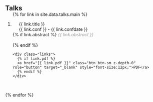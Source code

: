 <h2 id="publications" style="margin: 2px 0px -15px;">Talks</h2>

<div class="publications">
<ol class="bibliography">

{% for link in site.data.talks.main %}

<li>
<div class="pub-row">
  <div class="col-sm-9" style="position: relative;padding-right: 15px;padding-left: 20px;">
      <div class="title">{{ link.title }}</div>
      <div class="author">{{ link.conf }} - {{ link.confdate }}</div>
      </div>
    {% if link.abstract %} 
      <i style="color:#999999">{{ link.abstract }}</i>
      <br/>
      <br/>
    {% endif %}

    <div class="links">
      {% if link.pdf %} 
      <a href="{{ link.pdf }}" class="btn btn-sm z-depth-0" role="button" target="_blank" style="font-size:12px;">PDF</a>
      {% endif %}
    </div>
  </div>
</div>
</li>

<br>

{% endfor %}

</ol>
</div>

